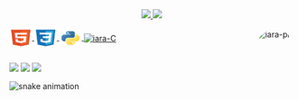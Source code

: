
<div align="center">
  <a href="https://github.com/iaramota">
  <img height="180em" src="https://github-readme-stats.vercel.app/api?username=iaramota&show_icons=true&theme=dark&include_all_commits=true&count_private=true"/>
  <img height="180em" src="https://github-readme-stats.vercel.app/api/top-langs/?username=iaramota&layout=compact&langs_count=7&theme=dark"/>
</div>
<div style="display: inline_block"><br>
  <img align="center" alt="iara-HTML" height="30" width="40" src="https://raw.githubusercontent.com/devicons/devicon/master/icons/html5/html5-original.svg">
  <img align="center" alt="iara-CSS" height="30" width="40" src="https://raw.githubusercontent.com/devicons/devicon/master/icons/css3/css3-original.svg">
  <img align="center" alt="iara-Python" height="30" width="40" src="https://raw.githubusercontent.com/devicons/devicon/master/icons/python/python-original.svg">
  <img align="center" alt="iara-C" height="30" width="40" src="https://cdn.jsdelivr.net/gh/devicons/devicon/icons/c/c-original.svg">
  <img align="right" alt="iara-pic" height="150" style="border-radius:50px;" src="https://avatars.githubusercontent.com/u/78170897?v=4">
</div>
  
  ##
 
<div> 
  
  <a href="https://www.instagram.com/nargon355/" target="_blank"><img src="https://img.shields.io/badge/-Instagram-%23E4405F?style=for-the-badge&logo=instagram&logoColor=white" target="_blank"></a>
  <a href = "email:iaramota243@gmail.com"><img src="https://img.shields.io/badge/-Gmail-%23333?style=for-the-badge&logo=gmail&logoColor=white" target="_blank"></a>
  <a href="https://www.linkedin.com/in/iaramota/" target="_blank"><img src="https://img.shields.io/badge/-LinkedIn-%230077B5?style=for-the-badge&logo=linkedin&logoColor=white" target="_blank"></a> 

   ![snake animation](https://github.com/iaramota/iaramota/blob/output/github-contribution-grid-snake.svg)
  
</div>
